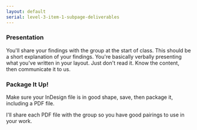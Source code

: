 ```yaml
---
layout: default
serial: level-3-item-1-subpage-deliverables
---
```

### Presentation

You'll share your findings with the group at the start of class. This should be a short explanation of your findings. You're basically verbally presenting what you've written in your layout. Just don't read it. Know the content, then communicate it to us.

### Package It Up!

Make sure your InDesign file is in good shape, save, then package it, including a PDF file.

I'll share each PDF file with the group so you have good pairings to use in your work.